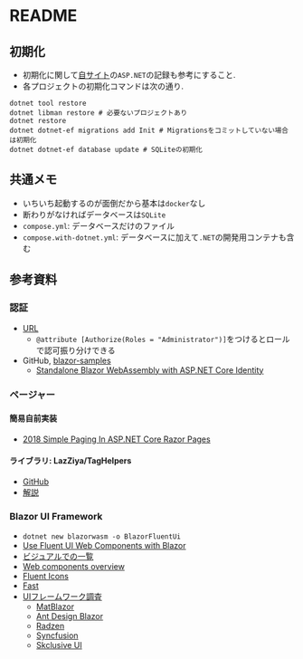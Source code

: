 # README

## 初期化

- 初期化に関して[自サイト](https://phasetr.com/archive/fc/pg/fsharp/#f)の`ASP.NET`の記録も参考にすること.
- 各プロジェクトの初期化コマンドは次の通り.

```shell
dotnet tool restore
dotnet libman restore # 必要ないプロジェクトあり
dotnet restore
dotnet dotnet-ef migrations add Init # Migrationsをコミットしていない場合は初期化
dotnet dotnet-ef database update # SQLiteの初期化
```

## 共通メモ

- いちいち起動するのが面倒だから基本は`docker`なし
- 断わりがなければデータベースは`SQLite`
- `compose.yml`: データベースだけのファイル
- `compose.with-dotnet.yml`: データベースに加えて`.NET`の開発用コンテナも含む

## 参考資料

### 認証

- [URL](https://zenn.dev/okazuki/articles/add-auth-to-blazor-server-app)
  - `@attribute [Authorize(Roles = "Administrator")]`をつけるとロールで認可振り分けできる
- GitHub, [blazor-samples](https://github.com/dotnet/blazor-samples)
  - [Standalone Blazor WebAssembly with ASP.NET Core Identity](https://github.com/dotnet/blazor-samples/tree/main/8.0/BlazorWebAssemblyStandaloneWithIdentity)

### ページャー

#### 簡易自前実装

- [2018 Simple Paging In ASP.NET Core Razor Pages](https://www.mikesdotnetting.com/article/328/simple-paging-in-asp-net-core-razor-pages)

#### ライブラリ: LazZiya/TagHelpers

- [GitHub](https://github.com/LazZiya/TagHelpers)
- [解説](https://ziyad.info/en/articles/21-Paging_TagHelper_for_ASP_NET_Core)

### Blazor UI Framework

- `dotnet new blazorwasm -o BlazorFluentUi`
- [Use Fluent UI Web Components with Blazor](https://learn.microsoft.com/ja-jp/fluent-ui/web-components/integrations/blazor)
- [ビジュアルでの一覧](https://brave-cliff-0c0c93310.azurestaticapps.net/)
- [Web components overview](https://learn.microsoft.com/en-us/fluent-ui/web-components/components/overview)
- [Fluent Icons](https://fluenticons.co/)
- [Fast](https://www.fast.design/)
- [UIフレームワーク調査](https://blazor-master.com/blazor-ui-framework/)
  - [MatBlazor](https://www.matblazor.com/)
  - [Ant Design Blazor](https://antblazor.com/en-US/)
  - [Radzen](https://blazor.radzen.com/)
  - [Syncfusion](https://www.syncfusion.com/blazor-components)
  - [Skclusive UI](https://skclusive.github.io/Skclusive.Material.Docs/)
